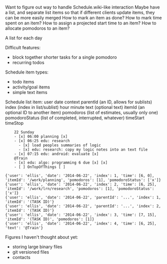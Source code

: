 Want to figure out way to handle Schedule.wiki-like interaction
Maybe have a list, and separate list items so that if different clients update items, they can be more easily merged
How to mark an item as done?
How to mark time spent on an item?
How to assign a projected start time to an item?
How to allocate pomodoros to an item?

A list for each day

Difficult features:
- block together shorter tasks for a single pomodoro
- recurring todos

Schedule item types:
- todo items
- activity/goal items
- simple text items

Schedule list item:
    user
    date
    context
    parentId (an ID, allows for sublists)
    index (index in list/sublist)
    hour
    minute
    text (optional text)
    itemId (an optional ID to another item)
    pomodoros (list of estimates, usually only one)
    pomodoroStatus (list of completed, interrupted, whatever)
    timeStart
    timeStop

        22 Sunday
        - [x] 06:00 planning [x]
        - [x] 06:25 edu: research
          - [x] load peoples summaries of logic
          - [x] edu: research: copy my logic notes into an text file
        - [x] 07:15 edu: android: evaluate [x]
        @Train
        - [x] edu: algo: programming 6 due [x] [x]
        - [ ] OnTopOfThings [ ]

    {'user': 'ellis', 'date': '2014-06-22', 'index': 1, 'time': [6, 0], 'itemId': '/work/planning', 'pomodoros': [1], 'pomodoroStatus': ['x']}
    {'user': 'ellis', 'date': '2014-06-22', 'index': 2, 'time': [6, 25], 'itemId': '/work/lrn/research', 'pomodoros': [1], 'pomodoroStatus': ['x']}
    {'user': 'ellis', 'date': '2014-06-22', 'parentId': '...', 'index': 1, 'itemId': '(TASK ID)'}
    {'user': 'ellis', 'date': '2014-06-22', 'parentId': '...', 'index': 2, 'itemId': '(TASK ID)'}
    {'user': 'ellis', 'date': '2014-06-22', 'index': 3, 'time': [7, 15], 'itemId': '(TASK ID)', 'pomodoros': [1]}
    {'user': 'ellis', 'date': '2014-06-22', 'index': 4, 'time': [6, 25], 'text': '@Train'}


Figures I haven't thought about yet:
- storing large binary files
- git versioned files
- contacts
